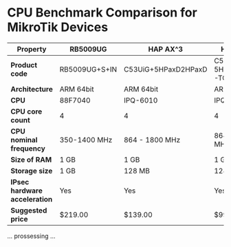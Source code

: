 # CPU Benchmark Comparison for MikroTik Devices

| Property | RB5009UG | HAP AX^3 | HAP AX^2 |
|---|---|---|---|
| **Product code** | RB5009UG+S+IN | C53UiG+5HPaxD2HPaxD | C52iG-5HaxD2HaxD-TC |
| **Architecture** | ARM 64bit | ARM 64bit | ARM 64bit |
| **CPU** | 88F7040 | IPQ-6010 | IPQ-6010 |
| **CPU core count** | 4 | 4 | 4 |
| **CPU nominal frequency** | 350-1400 MHz | 864 - 1800 MHz | 864 - 1800 MHz |
| **Size of RAM** | 1 GB | 1 GB | 1 GB |
| **Storage size** | 1 GB | 128 MB | 128 MB |
| **IPsec hardware acceleration** | Yes | Yes | Yes |
| **Suggested price** | $219.00 | $139.00 | $99.00 |

... prossessing ...